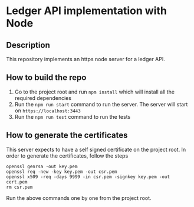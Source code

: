 # Ledger API implementation with Node

## Description
This repository implements an https node server for a ledger API.

## How to build the repo
1. Go to the project root and run `npm install` which will install all the required dependencies
2. Run the `npm run start` command to run the server. The server will start on `https://localhost:3443`
3. Run the `npm run test` command to run the tests

## How to generate the certificates
This server expects to have a self signed certificate on the project root. In order to generate the certificates, follow the steps

```
openssl genrsa -out key.pem
openssl req -new -key key.pem -out csr.pem
openssl x509 -req -days 9999 -in csr.pem -signkey key.pem -out cert.pem
rm csr.pem
```
Run the above commands one by one from the project root.